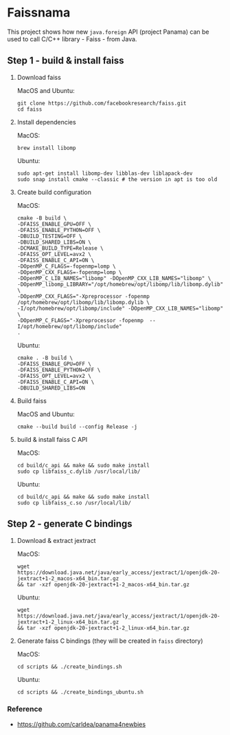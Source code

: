 # Faissnama

This project shows how new `java.foreign` API (project Panama) can be used to 
call C/C++ library - Faiss - from Java.

## Step 1 - build & install faiss

1. Download faiss

    MacOS and Ubuntu:
    ```shell
    git clone https://github.com/facebookresearch/faiss.git
    cd faiss
    ```

2. Install dependencies

    MacOS:
    ```shell
    brew install libomp
    ```
   
    Ubuntu:
    ```shell
    sudo apt-get install libomp-dev libblas-dev liblapack-dev
    sudo snap install cmake --classic # the version in apt is too old
    ```

3. Create build configuration

    MacOS:
    ```shell
    cmake -B build \
    -DFAISS_ENABLE_GPU=OFF \
    -DFAISS_ENABLE_PYTHON=OFF \
    -DBUILD_TESTING=OFF \
    -DBUILD_SHARED_LIBS=ON \
    -DCMAKE_BUILD_TYPE=Release \
    -DFAISS_OPT_LEVEL=avx2 \
    -DFAISS_ENABLE_C_API=ON \
    -DOpenMP_C_FLAGS=-fopenmp=lomp \
    -DOpenMP_CXX_FLAGS=-fopenmp=lomp \
    -DOpenMP_C_LIB_NAMES="libomp" -DOpenMP_CXX_LIB_NAMES="libomp" \
    -DOpenMP_libomp_LIBRARY="/opt/homebrew/opt/libomp/lib/libomp.dylib" \
    -DOpenMP_CXX_FLAGS="-Xpreprocessor -fopenmp /opt/homebrew/opt/libomp/lib/libomp.dylib \
    -I/opt/homebrew/opt/libomp/include" -DOpenMP_CXX_LIB_NAMES="libomp" \
    -DOpenMP_C_FLAGS="-Xpreprocessor -fopenmp  --I/opt/homebrew/opt/libomp/include"
    .
    ```

    Ubuntu:
    ```shell
    cmake . -B build \
    -DFAISS_ENABLE_GPU=OFF \
    -DFAISS_ENABLE_PYTHON=OFF \
    -DFAISS_OPT_LEVEL=avx2 \
    -DFAISS_ENABLE_C_API=ON \
    -DBUILD_SHARED_LIBS=ON    
    ```
   
4. Build faiss

    MacOS and Ubuntu:
    ```shell
    cmake --build build --config Release -j
    ```

5. build & install faiss C API

    MacOS:
    ```shell
    cd build/c_api && make && sudo make install
    sudo cp libfaiss_c.dylib /usr/local/lib/  
    ```
   
    Ubuntu:
    ```shell
    cd build/c_api && make && sudo make install
    sudo cp libfaiss_c.so /usr/local/lib/  
    ```

## Step 2 - generate C bindings

1. Download & extract jextract

    MacOS:
    ```shell
    wget https://download.java.net/java/early_access/jextract/1/openjdk-20-jextract+1-2_macos-x64_bin.tar.gz
    && tar -xzf openjdk-20-jextract+1-2_macos-x64_bin.tar.gz
    ```
   
    Ubuntu:
    ```shell
    wget https://download.java.net/java/early_access/jextract/1/openjdk-20-jextract+1-2_linux-x64_bin.tar.gz
    && tar -xzf openjdk-20-jextract+1-2_linux-x64_bin.tar.gz
    ```

2. Generate faiss C bindings (they will be created in `faiss` directory)

    MacOS:
    ```shell
    cd scripts && ./create_bindings.sh
    ```

    Ubuntu:
    ```shell
    cd scripts && ./create_bindings_ubuntu.sh
    ```

### Reference

- https://github.com/carldea/panama4newbies

